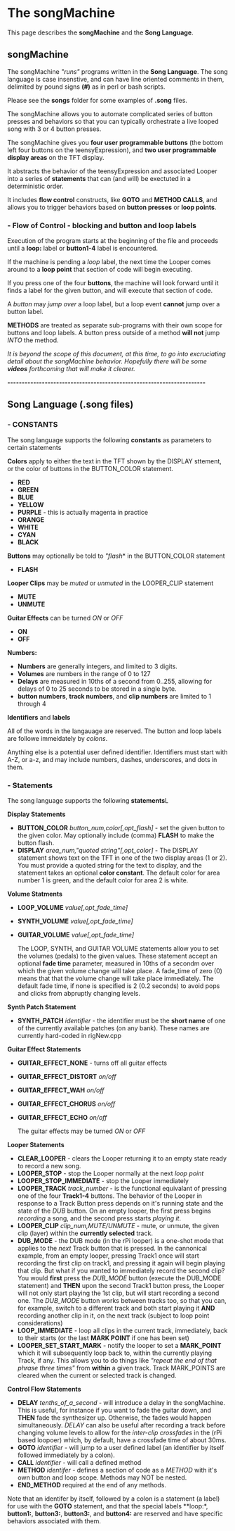 # The songMachine

This page describes the **songMachine** and the **Song Language**.

## songMachine

The songMachine *"runs"* programs written in the **Song Language**.  The song language
is case insenstive, and can have line oriented comments in them,
delimited by pound signs **(#)** as in perl or bash scripts.

Please see the **songs** folder for some examples of **.song** files.

The songMachine allows you to automate complicated series of button presses
and behaviors so that you can typically orchestrate a live looped
song with 3 or 4 button presses.

The songMachine gives you **four user programmable buttons**
(the bottom left four buttons on the teensyExpression), and
**two user programmable display areas** on the TFT display.

It abstracts the behavior of the teensyExpression and associated
Looper into a series of **statements** that can (and will) be exectuted
in a deterministic order.

It includes **flow control** constructs, like **GOTO** and **METHOD CALLS**,
and allows you to trigger behaviors based on **button presses** or **loop points**.

### - Flow of Control - blocking and button and loop labels

Execution of the program starts at the beginning of the file and
proceeds until a **loop:** label or **button1-4** label is encountered.

If the machine is pending a *loop* label, the next time the Looper
comes around to a **loop point** that section of code will begin
executing.

If you press one of the four **buttons**, the machine will look
forward until it finds a label for the given button, and will
execute that section of code.

A *button* may *jump over* a loop label, but a loop
event **cannot** jump over a button label.

**METHODS** are treated as separate sub-programs with their
own scope for buttons and loop labels.  A button press
outside of a method **will not** jump *INTO* the method.

*It is beyond the scope of this document, at this time, to
go into excruciating detail about the songMachine behavior.
Hopefully there will be some **videos** forthcoming that
will make it clearer.*

**---------------------------------------------------------------------**

## Song Language (.song files)

### - CONSTANTS

The song language supports the following **constants** as parameters to certain statements

**Colors** apply to either the text in the TFT shown by the DISPLAY sttement, or the
color of buttons in the BUTTON_COLOR statement.

- **RED**
- **GREEN**
- **BLUE**
- **YELLOW**
- **PURPLE**    - this is actually magenta in practice
- **ORANGE**
- **WHITE**
- **CYAN**
- **BLACK**

**Buttons** may optionally be told to *"flash** in the BUTTON_COLOR statement

- **FLASH**

**Looper Clips** may be *muted* or *unmuted* in the LOOPER_CLIP statement

- **MUTE**
- **UNMUTE**

**Guitar Effects** can be turned *ON* or *OFF*

- **ON**
- **OFF**

**Numbers:**

- **Numbers** are generally integers, and limited to 3 digits.
- **Volumes** are numbers in the range of 0 to 127
- **Delays** are measured in 10ths of a second from 0..255,
  allowing for delays of 0 to 25 seconds to be stored in a single byte.
- **button numbers**, **track numbers**, and **clip numbers** are limited to 1 through 4

**Identifiers** and **labels**

All of the words in the langauage are reserved.  The button
and loop labels are followe immeidately by *colons*.

Anything else is a potential user defined identifier.
Identifiers must start with A-Z, or a-z, and may include numbers,
dashes, underscores, and dots in them.

### - Statements


The song language supports the following **statements**L

**Display Statements**

- **BUTTON_COLOR** *button_num,color[,opt_flash]* - set the given button
  to the given color.  May optionally include (comma) **FLASH** to make
  the button flash.
- **DISPLAY** *area_num,"quoted string"[,opt_color]* - The DISPLAY statement
  shows text on the TFT in one of the two display areas (1 or 2).  You
  must provide a quoted string for the text to display, and the statement
  takes an optional **color constant**.   The default color for area
  number 1 is green, and the default color for area 2 is white.

**Volume Statments**

- **LOOP_VOLUME** *value[,opt_fade_time]*
- **SYNTH_VOLUME** *value[,opt_fade_time]*
- **GUITAR_VOLUME** *value[,opt_fade_time]*

  The LOOP, SYNTH, and GUITAR
  VOLUME statements allow you to set the volumes (pedals) to the given
  values. These statement accept an optional **fade time** parameter,
  measured in 10ths of a secondm over which the given volume change will
  take place. A fade_time of zero (0) means that that the volume change will take
  place immediately.  The default fade time, if none is specified is
  2 (0.2 seconds) to avoid pops and clicks from abpruptly changing
  levels.

**Synth Patch Statement**

- **SYNTH_PATCH** *identifier* - the identifier must be the **short name** of one of the
  currently available patches (on any bank).  These names are currently hard-coded in
  rigNew.cpp

**Guitar Effect Statements**

- **GUITAR_EFFECT_NONE** - turns off all guitar effects
- **GUITAR_EFFECT_DISTORT** *on/off*
- **GUITAR_EFFECT_WAH** *on/off*
- **GUITAR_EFFECT_CHORUS** *on/off*
- **GUITAR_EFFECT_ECHO** *on/off*

  The guitar effects may be turned *ON* or *OFF*

**Looper Statements**

- **CLEAR_LOOPER** - clears the Looper returning it to an empty state ready to record a new song.
- **LOOPER_STOP** - stop the Looper normally at the next *loop point*
- **LOOPER_STOP_IMMEDIATE** - stop the Looper immediately
- **LOOPER_TRACK** *track_number* - is the functional equivalant of pressing one of the
  four **Track1-4** buttons.  The behavior of the Looper in response to a Track Button press
  depends on it's running state and the state of the *DUB* button.
  On an empty looper, the first press begins *recording* a song, and the
  second press starts *playing it*.
- **LOOPER_CLIP** *clip_num,MUTE/UNMUTE* - mute, or unmute, the given clip (layer)
  within the **currently selected** track.
- **DUB_MODE** - the DUB mode (in the rPi looper) is a one-shot mode that applies
  to the *next* Track button that is pressed.  In the cannonical example, from an
  empty looper, pressing Track1 once will start recording the first clip on track1, and pressing
  it again will begin playing that clip.   But what if you wanted to immediately record the
  second clip?  You would **first** press the *DUB_MODE* button (execute the DUB_MODE statement)
  and **THEN** upon the second Track1 button press, the Looper will not only start playing the
  1st clip, but will start recording a second one.  The *DUB_MODE* button works between tracks
  too, so that you can, for example, switch to a different track and both start playing it **AND**
  recording another clip in it, on the next track (subject to loop point considerations)
- **LOOP_IMMEDIATE** - loop all clips in the current track, immediately, back to their starts
  (or the last **MARK POINT** if one has been set)
- **LOOPER_SET_START_MARK** - notify the looper to set a **MARK_POINT** which it will
  subsequently loop back to, within the currently playing Track, if any.  This allows
  you to do things like *"repeat the end of that phrase three times"* from **within**
  a given track.  Track MARK_POINTS are cleared when the current or selected track
  is changed.

**Control Flow Statements**

- **DELAY** *tenths_of_a_second* - will introduce a delay in the songMachine.
  This is useful, for instance if you want to fade the guitar down, and **THEN**
  fade the synthesizer up.   Otherwise, the fades would happen simultaneously.
  *DELAY* can also be useful after recording a track before changing volume levels
  to allow for the *inter-clip crossfades* in the (rPi based loopoer) which, by
  default, have a crossfade time of about 30ms.
- **GOTO** *identifier* - will jump to a user defined label (an identifier by
  itself followed immediately by a colon).
- **CALL** *identifier* - will call a defined method
- **METHOD** *identifer* - defines a section of code as a *METHOD* with it's own
   button and loop scope.  Methods may NOT be nested.
- **END_METHOD** required at the end of any methods.

Note that an identifer by itself, followed by a colon is a statement (a label) for use
with the **GOTO** statement, and that the special labels **loop:*, **button1:**, **button3:**,
**button3:**, and **button4:** are reserved and have specific behaviors associated with them.

